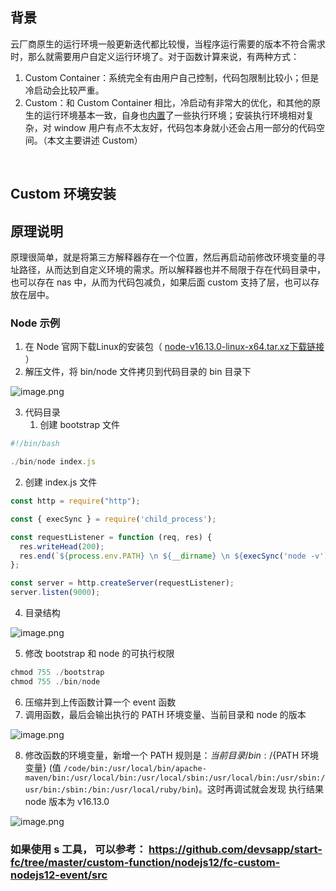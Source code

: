 ## 背景


云厂商原生的运行环境一般更新迭代都比较慢，当程序运行需要的版本不符合需求时，那么就需要用户自定义运行环境了。对于函数计算来说，有两种方式：
​


1. Custom Container：系统完全有由用户自己控制，代码包限制比较小；但是冷启动会比较严重。
1. Custom：和 Custom Container 相比，冷启动有非常大的优化，和其他的原生的运行环境基本一致，自身也[内置](https://help.aliyun.com/document_detail/132044.html#title-wi6-beu-a0k)了一些执行环境；安装执行环境相对复杂，对 window 用户有点不太友好，代码包本身就小还会占用一部分的代码空间。（本文主要讲述 Custom）

​

## Custom 环境安装


## 原理说明


原理很简单，就是将第三方解释器存在一个位置，然后再启动前修改环境变量的寻址路径，从而达到自定义环境的需求。所以解释器也并不局限于存在代码目录中，也可以存在 nas 中，从而为代码包减负，如果后面 custom 支持了层，也可以存放在层中。


### Node 示例


1. 在 Node 官网下载Linux的安装包（ [node-v16.13.0-linux-x64.tar.xz下载链接](https://nodejs.org/dist/v16.13.0/node-v16.13.0-linux-x64.tar.xz) ）
1. 解压文件，将 bin/node 文件拷贝到代码目录的 bin 目录下

![image.png](https://img.alicdn.com/imgextra/i2/O1CN014wDV2H1JKclHn1koH_!!6000000001010-2-tps-1410-526.png)

3. 代码目录
   1. 创建 bootstrap 文件​
```javascript
#!/bin/bash

./bin/node index.js
```

   2. 创建 index.js 文件
```javascript
const http = require("http");

const { execSync } = require('child_process');

const requestListener = function (req, res) {
  res.writeHead(200);
  res.end(`${process.env.PATH} \n ${__dirname} \n ${execSync('node -v')}`);
};

const server = http.createServer(requestListener);
server.listen(9000);
```

4. 目录结构

![image.png](https://img.alicdn.com/imgextra/i2/O1CN01WKbeTK1P7EsX0fdsJ_!!6000000001793-2-tps-2142-1536.png)

5. 修改 bootstrap 和 node 的可执行权限
```javascript
chmod 755 ./bootstrap
chmod 755 ./bin/node
```

6. 压缩并到上传函数计算一个 event 函数
6. 调用函数，最后会输出执行的 PATH 环境变量、当前目录和 node 的版本

![image.png](https://img.alicdn.com/imgextra/i2/O1CN01QIjHa01kPCLBZscDl_!!6000000004675-2-tps-2442-312.png)

8. 修改函数的环境变量，新增一个 PATH 规则是：${当前目录}/bin:/${PATH 环境变量} (值 `/code/bin:/usr/local/bin/apache-maven/bin:/usr/local/bin:/usr/local/sbin:/usr/local/bin:/usr/sbin:/usr/bin:/sbin:/bin:/usr/local/ruby/bin`)。这时再调试就会发现 执行结果 node 版本为 v16.13.0

![image.png](https://img.alicdn.com/imgextra/i3/O1CN0189MOZF1LQhF9ZNlSN_!!6000000001294-2-tps-2726-312.png)


### ​如果使用 s 工具， 可以参考： https://github.com/devsapp/start-fc/tree/master/custom-function/nodejs12/fc-custom-nodejs12-event/src

​


